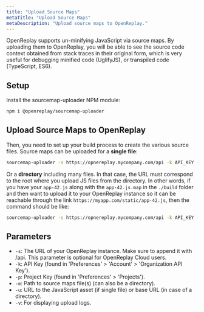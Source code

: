 ```yaml
---
title: "Upload Source Maps"
metaTitle: "Upload Source Maps"
metaDescription: "Upload source maps to OpenReplay."
---
```


OpenReplay supports un-minifying JavaScript via source maps. By uploading them to OpenReplay, you will be able to see the source code context obtained from stack traces in their original form, which is very useful for debugging minified code (UglifyJS), or transpiled code (TypeScript, ES6).

## Setup

Install the sourcemap-uploader NPM module:

```bash
npm i @openreplay/sourcemap-uploader
```

## Upload Source Maps to OpenReplay

Then, you need to set up your build process to create the various source files. Source maps can be uploaded for a **single file**:

```bash
sourcemap-uploader -s https://opnereplay.mycompany.com/api -k API_KEY -p PROJECT_KEY file -m ./dist/index.js.map -u https://myapp.com/index.js
```

Or a **directory** including many files. In that case, the URL must correspond to the root where you upload JS files from the directory. In other words, if you have your `app-42.js` along with  the `app-42.js.map` in the `./build` folder and then want to upload it to your OpenReplay instance so it can be reachable through the link `https://myapp.com/static/app-42.js`, then the command should be like:

```bash
sourcemap-uploader -s https://opnereplay.mycompany.com/api -k API_KEY -p PROJECT_KEY dir -m ./build -u https://myapp.com/static
```

## Parameters

- `-s`: The URL of your OpenReplay instance. Make sure to append it with /api. This parameter is optional for OpenReplay Cloud users.
- `-k`: API Key (found in 'Preferences' > 'Account' > 'Organization API Key').
- `-p`: Project Key (found in 'Preferences' > 'Projects').
- `-m`: Path to source maps file(s) (can also be a directory).
- `-u`: URL to the JavaScript asset (if single file) or base URL (in case of a directory).
- `-v`: For displaying upload logs.
